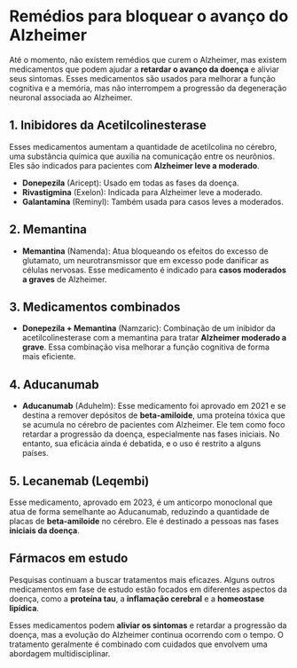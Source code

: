 # Remédios para bloquear o avanço do Alzheimer

Até o momento, não existem remédios que curem o Alzheimer, mas existem medicamentos que podem ajudar a **retardar o avanço da doença** e aliviar seus sintomas. Esses medicamentos são usados para melhorar a função cognitiva e a memória, mas não interrompem a progressão da degeneração neuronal associada ao Alzheimer.

## 1. Inibidores da Acetilcolinesterase

Esses medicamentos aumentam a quantidade de acetilcolina no cérebro, uma substância química que auxilia na comunicação entre os neurônios. Eles são indicados para pacientes com **Alzheimer leve a moderado**.

- **Donepezila** (Aricept): Usado em todas as fases da doença.
- **Rivastigmina** (Exelon): Indicada para Alzheimer leve a moderado.
- **Galantamina** (Reminyl): Também usada para casos leves a moderados.

## 2. Memantina

- **Memantina** (Namenda): Atua bloqueando os efeitos do excesso de glutamato, um neurotransmissor que em excesso pode danificar as células nervosas. Esse medicamento é indicado para **casos moderados a graves** de Alzheimer.

## 3. Medicamentos combinados

- **Donepezila + Memantina** (Namzaric): Combinação de um inibidor da acetilcolinesterase com a memantina para tratar **Alzheimer moderado a grave**. Essa combinação visa melhorar a função cognitiva de forma mais eficiente.

## 4. Aducanumab

- **Aducanumab** (Aduhelm): Esse medicamento foi aprovado em 2021 e se destina a remover depósitos de **beta-amiloide**, uma proteína tóxica que se acumula no cérebro de pacientes com Alzheimer. Ele tem como foco retardar a progressão da doença, especialmente nas fases iniciais. No entanto, sua eficácia ainda é debatida, e o uso é restrito a alguns países.

## 5. Lecanemab (Leqembi)

Esse medicamento, aprovado em 2023, é um anticorpo monoclonal que atua de forma semelhante ao Aducanumab, reduzindo a quantidade de placas de **beta-amiloide** no cérebro. Ele é destinado a pessoas nas fases **iniciais da doença**.

## Fármacos em estudo

Pesquisas continuam a buscar tratamentos mais eficazes. Alguns outros medicamentos em fase de estudo estão focados em diferentes aspectos da doença, como a **proteína tau**, a **inflamação cerebral** e a **homeostase lipídica**.

Esses medicamentos podem **aliviar os sintomas** e retardar a progressão da doença, mas a evolução do Alzheimer continua ocorrendo com o tempo. O tratamento geralmente é combinado com cuidados que envolvem uma abordagem multidisciplinar.
